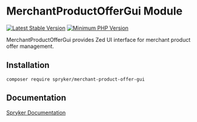 # MerchantProductOfferGui Module
[![Latest Stable Version](https://poser.pugx.org/spryker/merchant-product-offer-gui/v/stable.svg)](https://packagist.org/packages/spryker/merchant-product-offer-gui)
[![Minimum PHP Version](https://img.shields.io/badge/php-%3E%3D%207.4-8892BF.svg)](https://php.net/)

MerchantProductOfferGui provides Zed UI interface for merchant product offer management.

## Installation

```
composer require spryker/merchant-product-offer-gui
```

## Documentation

[Spryker Documentation](https://academy.spryker.com/developing_with_spryker/module_guide/modules.html)
